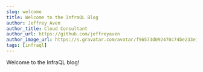 ```yaml
---
slug: welcome
title: Welcome to the InfraQL Blog
author: Jeffrey Aven
author_title: Cloud Consultant
author_url: https://github.com/jeffreyaven
author_image_url: https://s.gravatar.com/avatar/f96573d092470c74be233e1dded5376f?s=80
tags: [infraql]
---
```


Welcome to the InfraQL blog!


